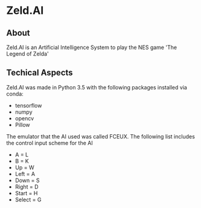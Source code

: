 # Zeld.AI

## About
Zeld.AI is an Artificial Intelligence System to play the NES game 'The Legend of Zelda'

## Techical Aspects
Zeld.AI was made in Python 3.5 with the following packages installed via conda:
- tensorflow
- numpy
- opencv
- Pillow

The emulator that the AI used was called FCEUX.  The following list includes the control input scheme for the AI

- A = L
- B = K
- Up = W
- Left = A
- Down = S
- Right = D
- Start = H
- Select = G